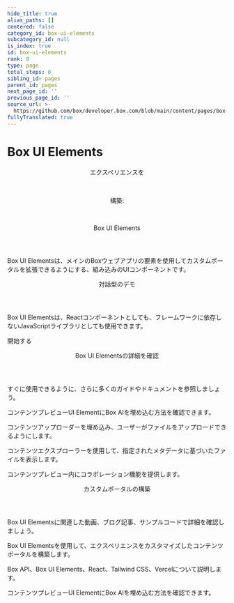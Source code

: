 ```yaml
---
hide_title: true
alias_paths: []
centered: false
category_id: box-ui-elements
subcategory_id: null
is_index: true
id: box-ui-elements
rank: 0
type: page
total_steps: 0
sibling_id: pages
parent_id: pages
next_page_id: ''
previous_page_id: ''
source_url: >-
  https://github.com/box/developer.box.com/blob/main/content/pages/box-ui-elements/index.md
fullyTranslated: true
---
```

# Box UI Elements

<Centered wide id="buie">

<HeroImage type="BUIE" imageWidth="548" imageHeight="493">

<Header>

エクスペリエンスを

</br>

構築:

</br>

Box UI Elements

</Header>

Box UI Elementsは、メインのBoxウェブアプリの要素を使用してカスタムポータルを拡張できるようにする、組み込みのUIコンポーネントです。

</HeroImage>

</Centered>

<Centered mid>

<Header>

対話型のデモ

</Header>

<p style="text-align: left; margin-left: 0;">

Box UI Elementsは、Reactコンポーネントとしても、フレームワークに依存しないJavaScriptライブラリとしても使用できます。

</p>

<BuieDemo>

</BuieDemo>

<More to="/guides/embed/ui-elements/installation/" center>

開始する

</More>

</Centered>

<Centered mid>

<Header>

Box UI Elementsの詳細を確認

</Header>

<p style="text-align: left; margin-left: 0;">

すぐに使用できるように、さらに多くのガイドやドキュメントを参照しましょう。

</p>

<TileGrid rows="4">

<Tile type="ai" title="Box AI for UI Elements" href="/guides/embed/ui-elements/preview/#box-ai-for-ui-elements">

コンテンツプレビューUI ElementにBox AIを埋め込む方法を確認できます。

</Tile>

<Tile type="upload" title="コンテンツアップローダー" href="/guides/embed/ui-elements/uploader/">

コンテンツアップローダーを埋め込み、ユーザーがファイルをアップロードできるようにします。

</Tile>

<Tile type="ui-metadata" title="メタデータビュー" href="/guides/embed/ui-elements/explorer/#metadata-view">

コンテンツエクスプローラーを使用して、指定されたメタデータに基づいたファイルを表示します。

</Tile>

<Tile type="annotations" title="注釈" href="/guides/embed/ui-elements/annotations/">

コンテンツプレビュー内にコラボレーション機能を提供します。

</Tile>

</TileGrid>

</Centered>

<Centered mid>

<Header centered>

カスタムポータルの構築

</Header>

Box UI Elementsに関連した動画、ブログ記事、サンプルコードで詳細を確認しましょう。

<TileGrid rows="3">

<Tile image="BUIE-portal" title="カスタムポータルの作成の詳細を確認する" href="https://medium.com/box-developer-blog/build-a-content-portal-using-box-ui-elements-react-tailwind-css-vercel-part-1-f1c509621ceb">

Box UI Elementsを使用して、エクスペリエンスをカスタマイズしたコンテンツポータルを構築します。

</Tile>

<Tile image="BUIE-sample" title="デモプロジェクトを複製して展開する" href="https://github.com/box-community/box-custom-portal-demo?tab=readme-ov-file#box-custom-portal-demo">

Box API、Box UI Elements、React、Tailwind CSS、Vercelについて説明します。

</Tile>

<Tile image="BUIE-AI" title="Box AI for Box UI Elements" href="https://www.youtube.com/watch?v=8DmMgkm-6Tw">

コンテンツプレビューUI ElementにBox AIを埋め込む方法を確認できます。

</Tile>

</TileGrid>

</Centered>
